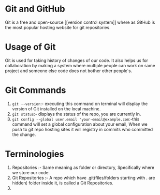 # Git and GitHub
Git is a free and open-source [[version control system]] where as GitHub is the most popular hosting website for git repositories.
# Usage of Git
Git is used for taking history of changes of our code. It also helps us for collaboration by making a system where multiple people can work on same project and someone else code does not bother other people's.
# Git Commands
1. `git --version`:- executing this command on terminal will display the version of Git installed on the local machine.
2. `git status`:- displays the status of the repo, you are currently in.
3. `git config --global user.email "your-email@example.com`:-this command will set a global configuration about your email, When we push to git repo hosting sites it will registry in commits who committed the change.
# Terminologies
1. Repositories :- Same meaning as folder or directory, Specifically where we store our code.
2. Git Repositories :- A repo which have .git(files/folders starting with . are hidden) folder inside it, is called a Git Repositories.
3. 